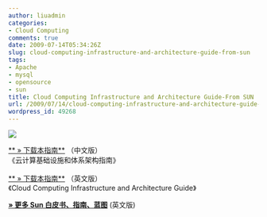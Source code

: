 ```yaml
---
author: liuadmin
categories:
- Cloud Computing
comments: true
date: 2009-07-14T05:34:26Z
slug: cloud-computing-infrastructure-and-architecture-guide-from-sun
tags:
- Apache
- mysql
- opensource
- sun
title: Cloud Computing Infrastructure and Architecture Guide-From SUN
url: /2009/07/14/cloud-computing-infrastructure-and-architecture-guide-from-sun/
wordpress_id: 49268
---
```


![](http://blogs.sun.com/staso/resource/question-cloud.jpg)<br />

[** » 下载本指南**](http://cn.sun.com/offers/docs/sun_353cloudcomputing_chinese.pdf) （中文版）<br />《云计算基础设施和体系架构指南》<br /><br />[** » 下载本指南**](http://www.sun.com/featured-articles/CloudComputing.pdf) （英文版）<br />《Cloud Computing Infrastructure and Architecture Guide》<br />

**[ » 更多 Sun 白皮书、指南、蓝图](http://hk.sun.com/resources)** (英文版)
